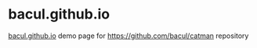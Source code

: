 # bacul.github.io
[bacul.github.io](https://bacul.github.io/)
demo page for https://github.com/bacul/catman repository
